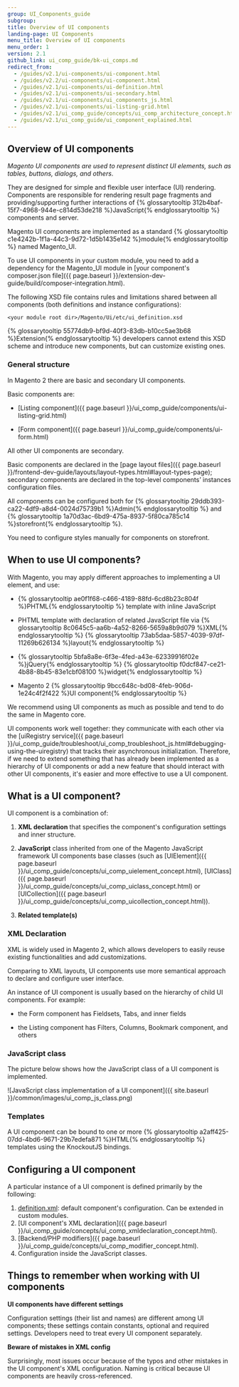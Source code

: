 ```yaml
---
group: UI_Components_guide
subgroup:
title: Overview of UI components
landing-page: UI Components
menu_title: Overview of UI components
menu_order: 1
version: 2.1
github_link: ui_comp_guide/bk-ui_comps.md
redirect_from:
  - /guides/v2.1/ui-components/ui-component.html
  - /guides/v2.2/ui-components/ui-component.html
  - /guides/v2.1/ui-components/ui-definition.html
  - /guides/v2.1/ui-components/ui-secondary.html
  - /guides/v2.1/ui-components/ui_components_js.html
  - /guides/v2.1/ui-components/ui-listing-grid.html
  - /guides/v2.1/ui_comp_guide/concepts/ui_comp_architecture_concept.html
  - /guides/v2.1/ui_comp_guide/ui_component_explained.html
---
```


## Overview of UI components
*Magento UI components are used to represent distinct UI elements, such as tables, buttons, dialogs, and others*.

They are designed for simple and flexible user interface (UI) rendering. Components are responsible for rendering result page fragments and providing/supporting further interactions of {% glossarytooltip 312b4baf-15f7-4968-944e-c814d53de218 %}JavaScript{% endglossarytooltip %} components and server.

Magento UI components are implemented as a standard {% glossarytooltip c1e4242b-1f1a-44c3-9d72-1d5b1435e142 %}module{% endglossarytooltip %} named Magento_UI.

To use UI components in your custom module, you need to add a dependency for the Magento_UI module in [your component's composer.json file]({{ page.baseurl }}/extension-dev-guide/build/composer-integration.html).

The following XSD file contains rules and limitations shared between all components (both definitions and instance configurations):

`<your module root dir>/Magento/Ui/etc/ui_definition.xsd`

{% glossarytooltip 55774db9-bf9d-40f3-83db-b10cc5ae3b68 %}Extension{% endglossarytooltip %} developers cannot extend this XSD scheme and introduce new components, but can customize existing ones.

### General structure
In Magento 2 there are basic and secondary UI components.

Basic components are:
* [Listing component]({{ page.baseurl }}/ui_comp_guide/components/ui-listing-grid.html)

* [Form component]({{ page.baseurl }}/ui_comp_guide/components/ui-form.html)

All other UI components are secondary.

Basic components are declared in the [page layout files]({{ page.baseurl }}/frontend-dev-guide/layouts/layout-types.html#layout-types-page); secondary components are declared in the top-level components’ instances configuration files.

All components can be configured both for {% glossarytooltip 29ddb393-ca22-4df9-a8d4-0024d75739b1 %}Admin{% endglossarytooltip %} and {% glossarytooltip 1a70d3ac-6bd9-475a-8937-5f80ca785c14 %}storefront{% endglossarytooltip %}.

<div class="bs-callout bs-callout-info" id="info">
  <p>You need to configure styles manually for components on storefront.</p>
</div>

## When to use UI components?

With Magento, you may apply different approaches to implementing a UI element, and use:

* {% glossarytooltip ae0f1f68-c466-4189-88fd-6cd8b23c804f %}PHTML{% endglossarytooltip %} template with inline JavaScript

* PHTML template with declaration of related JavaScript file via {% glossarytooltip 8c0645c5-aa6b-4a52-8266-5659a8b9d079 %}XML{% endglossarytooltip %} {% glossarytooltip 73ab5daa-5857-4039-97df-11269b626134 %}layout{% endglossarytooltip %}

* {% glossarytooltip 5bfa8a8e-6f3e-4fed-a43e-62339916f02e %}jQuery{% endglossarytooltip %} {% glossarytooltip f0dcf847-ce21-4b88-8b45-83e1cbf08100 %}widget{% endglossarytooltip %}

* Magento 2 {% glossarytooltip 9bcc648c-bd08-4feb-906d-1e24c4f2f422 %}UI component{% endglossarytooltip %}

We recommend using UI components as much as possible and tend to do the same in Magento core.

UI components work well together: they communicate with each other via the [uiRegistry service]({{ page.baseurl }}/ui_comp_guide/troubleshoot/ui_comp_troubleshoot_js.html#debugging-using-the-uiregistry) that tracks their asynchronous initialization. Therefore, if we need to extend something that has already been implemented as a hierarchy of UI components or add a new feature that should interact with other UI components, it's easier and more effective to use a UI component.

## What is a UI component?

UI component is a combination of:

1. **XML declaration** that specifies the component's configuration settings and inner structure.

2. **JavaScript** class inherited from one of the Magento JavaScript framework UI components base classes (such as [UIElement]({{ page.baseurl }}/ui_comp_guide/concepts/ui_comp_uielement_concept.html), [UIClass]({{ page.baseurl }}/ui_comp_guide/concepts/ui_comp_uiclass_concept.html) or [UICollection]({{ page.baseurl }}/ui_comp_guide/concepts/ui_comp_uicollection_concept.html)).


3. **Related template(s)**

### XML Declaration

XML is widely used in Magento 2, which allows developers to easily reuse existing functionalities and add customizations.

Comparing to XML layouts, UI сomponents use more semantical approach to declare and configure user interface.

An instance of UI component is usually based on the hierarchy of child UI components. For example:

* the Form component has Fieldsets, Tabs, and inner fields

* the Listing component has Filters, Columns, Bookmark component, and others

### JavaScript class

The picture below shows how the JavaScript class of a UI component is implemented.

![JavaScript class implementation of a UI component]({{ site.baseurl }}/common/images/ui_comp_js_class.png)

### Templates

A UI component can be bound to one or more {% glossarytooltip a2aff425-07dd-4bd6-9671-29b7edefa871 %}HTML{% endglossarytooltip %} templates using the KnockoutJS bindings.

## Configuring a UI component

A particular instance of a UI component is defined primarily by the following:

1. [definition.xml](https://github.com/magento/magento2/blob/2.2/app/code/Magento/Ui/view/base/ui_component/etc/definition.xml): default component's configuration. Can be extended in custom modules.
2. [UI component's XML declaration]({{ page.baseurl }}/ui_comp_guide/concepts/ui_comp_xmldeclaration_concept.html).
3. [Backend/PHP modifiers]({{ page.baseurl }}/ui_comp_guide/concepts/ui_comp_modifier_concept.html).
4. Configuration inside the JavaScript classes.

## Things to remember when working with UI components

**UI components have different settings**

Configuration settings (their list and names) are different among UI components; these settings contain constants, optional and required settings. Developers need to treat every UI component separately.

**Beware of mistakes in XML config**

Surprisingly, most issues occur because of the typos and other mistakes in the UI component's XML configuration. Naming is critical because UI components are heavily cross-referenced.

